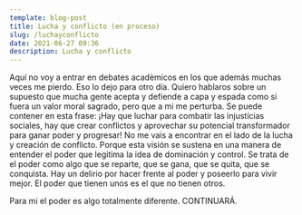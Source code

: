 ```yaml
---
template: blog-post
title: Lucha y conflicto (en proceso)
slug: /luchayconflicto
date: 2021-06-27 09:36
description: Lucha y conflicto
---
```

Aquí no voy a entrar en debates acadèmicos en los que además muchas veces me pierdo. Eso lo dejo para otro día. Quiero hablaros sobre un supuesto que mucha gente acepta y defiende a capa y espada como si fuera un valor moral sagrado, pero que a mi me perturba. Se puede contener en esta frase: ¡Hay que luchar para combatir las injustícias sociales, hay que crear conflictos y aprovechar su potencial transformador para ganar poder y progresar! No me vais a encontrar en el lado de la lucha y creación de conflicto. Porque esta visión se sustena en una manera de entender el poder que legitima la idea de dominación y control. Se trata de el poder como algo que se reparte, que se gana, que se quita, que se conquista. Hay un delirio por hacer frente al poder y poseerlo para vivir mejor. El poder que tienen unos es el que no tienen otros.

Para mi el poder es algo totalmente diferente. CONTINUARÁ.